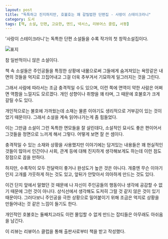 ```yaml
---
layout: post
title: "독특하고 진지하지만, 호불호는 꽤 갈릴법한 단편집 - 사랑이 스테이크라니"
category: 도서
tags: [책, 소설, 단편, 고요한, 앤드, 넥서스, 리뷰어스 클럽, 서평]
---
```


'사랑이 스테이크라니'는
독특한 단편 소설들을 수록 작가의 첫 창작소설집이다.

![표지](https://images2.imgbox.com/49/58/n2KqSYIn_o.jpg)

참 일반적이니 않은 소설이다.

책 속 소설들은 주인공들을 특정한 상황에 내몲으로써
그들에게 숨겨져있는 욕망같은 내면의 것들을 억지로 끄집어내고
그걸 더욱 추부겨서 기묘하게 일그러지는 것을 그린다.

그래서 사람에 따라서는 조금 충격적일 수도 있으며,
이런 쪽에 면역이 약한 사람은 어쩌면 역함을 느낄지도 모르겠다.
개인 성향이나 취향을 꽤 타며, 그 때문에 호불호가 크게 갈릴 수도 있다.

개인적으로는 불호에 가까웠는데
소재는 물론 이야기도 생리적으로 거부감이 있는 것이었기 때문이다.
그래서 소설을 계속 읽어나가는게 좀 힘들었다.

이는 그만큼 소설이 그런 독특한 면모들을 잘 살린데다,
소설적인 묘사도 좋은 편이어서 그것들을 정면으로 느끼게 해서 그렇다.
어떻게 보면 잘 쓴 셈이다.

충격적일 수 있는 소재와 상황을 사용했지만
이야기에는 담겨있는 내용들은 꽤 현실적인 것들이 많아서
인간이나 사회, 관계 등에 대해 진지하게 생각해보게도 하는데
이런 점도 장점으로 꼽을 만하다.

하지만, 수록작이 모두 전달력이 좋거나 완성도가 높은 것은 아니다.
개중엔 무슨 이야기인지 고개를 갸웃하게 하는 것도 있고,
앞뒤가 안맞아서 의아하게 만드는 것도 있다.

이건 단지 앞에서 말했던 것 때문에 나 자신이 주인공들의 행동이나 생각에 공감할 수 없기 때문에 그런 것이 아니다.
상식선에서 생각해도 도저히 그럴 것 같지 않은 것이 있기 때문이다.
그러다보니 주인공을 극한 상황으로 밀어붙이기 위해
조금은 억지로 상황을 만들어내는 것 같은 느낌이 들기도 한다.

개인적인 호불호는 둘째치고라도 이런 몰입할 수 없게 만드는 잡티들은 아무래도 아쉬움을 남긴다.



<div class="im im-info">
이 리뷰는 리뷰어스 클럽을 통해 출판사로부터 책을 받고 작성했다.
</div>
